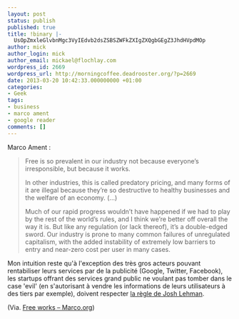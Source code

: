 ```yaml
---
layout: post
status: publish
published: true
title: !binary |-
  UsOpZmxleGlvbnMgc3VyIEdvb2dsZSBSZWFkZXIgZXQgbGEgZ3JhdHVpdMOp
author: mick
author_login: mick
author_email: mickael@flochlay.com
wordpress_id: 2669
wordpress_url: http://morningcoffee.deadrooster.org/?p=2669
date: 2013-03-20 10:42:33.000000000 +01:00
categories:
- Geek
tags:
- business
- marco ament
- google reader
comments: []
---
```

<p>Marco Ament :</p>
<blockquote>
<p>Free is so prevalent in our industry not because everyone’s irresponsible, but because it works.</p>
<p>In other industries, this is called predatory pricing, and many forms of it are illegal because they’re so destructive to healthy businesses and the welfare of an economy. (...)</p>
<p>Much of our rapid progress wouldn’t have happened if we had to play by the rest of the world’s rules, and I think we’re better off overall the way it is. But like any regulation (or lack thereof), it’s a double-edged sword. Our industry is prone to many common failures of unregulated capitalism, with the added instability of extremely low barriers to entry and near-zero cost per user in many cases.</p>
</blockquote>
<p>Mon intuition reste qu'à l'exception des très gros acteurs pouvant rentabiliser leurs services par de la publicité (Google, Twitter, Facebook), les startups offrant des services grand public ne voulant pas tomber dans le case 'evil' (en s'autorisant à vendre les informations de leurs utilisateurs à des tiers par exemple), doivent respecter <a href="http://bootstragram.com/multi-environment-mobile-development/#/22">la règle de Josh Lehman</a>.</p>
<p>(Via. <a href="http://www.marco.org/2013/03/19/free-works">Free works – Marco.org</a>)</p>
